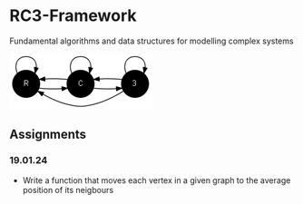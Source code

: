 # RC3-Framework

Fundamental algorithms and data structures for modelling complex systems

![](rc3.png)

## Assignments

### 19.01.24
- Write a function that moves each vertex in a given graph to the average position of its neigbours
